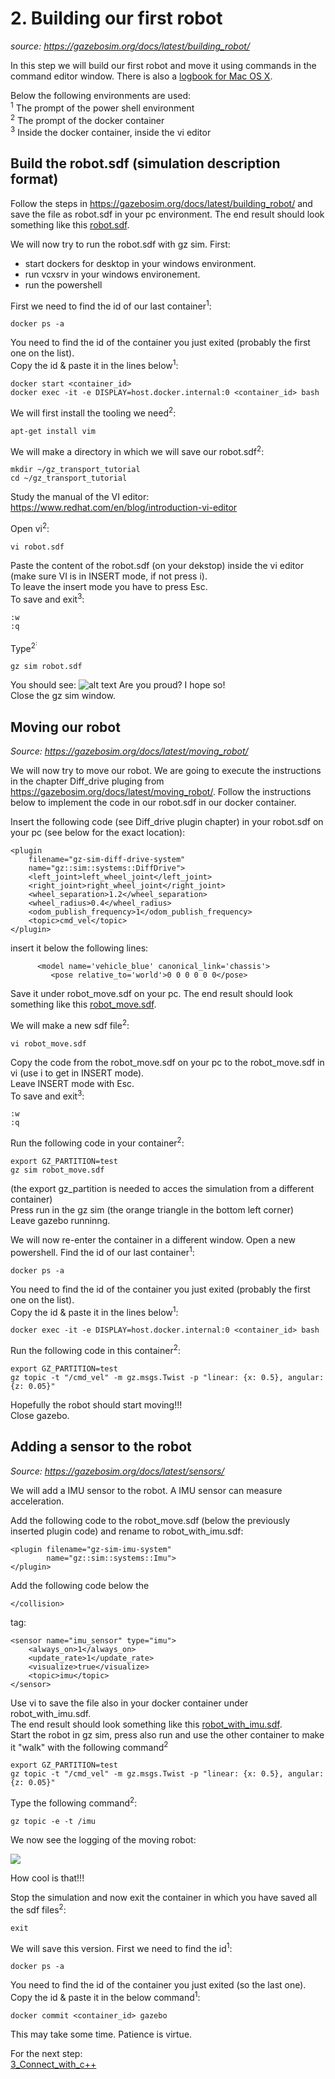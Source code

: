 # 2. Building our first robot
*source: https://gazebosim.org/docs/latest/building_robot/*

In this step we will build our first robot and move it using commands in the command editor window. There is also a [logbook for Mac OS X](./Mac-OS/2_Building_our_first_robot-Mac-OS.md). 

Below the following environments are used:<br>
<sup>1</sup> The prompt of the power shell environment<br>
<sup>2</sup> The prompt of the docker container<br>
<sup>3</sup> Inside the docker container, inside the vi editor

## Build the robot.sdf (simulation description format) 
Follow the steps in https://gazebosim.org/docs/latest/building_robot/ and save the file as robot.sdf in your pc environment. The end result should look something like this [robot.sdf](./files/robot.sdf). 

We will now try to run the robot.sdf with gz sim. First:
- start dockers for desktop in your windows environment.
- run vcxsrv in your windows environement.
- run the powershell

First we need to find the id of our last container<sup>1</sup>:
~~~
docker ps -a
~~~
You need to find the id of the container you just exited (probably the first one on the list).<br>
Copy the id & paste it in the lines below<sup>1</sup>:
~~~
docker start <container_id>
docker exec -it -e DISPLAY=host.docker.internal:0 <container_id> bash
~~~

We will first install the tooling we need<sup>2</sup>:
~~~
apt-get install vim
~~~


We will make a directory in which we will save our robot.sdf<sup>2</sup>:
~~~
mkdir ~/gz_transport_tutorial
cd ~/gz_transport_tutorial
~~~

Study the manual of the VI editor: 
https://www.redhat.com/en/blog/introduction-vi-editor

Open vi<sup>2</sup>:
~~~
vi robot.sdf
~~~

Paste the content of the robot.sdf (on your dekstop) inside the vi editor (make sure VI is in INSERT mode, if not press i).  
To leave the insert mode you have to press Esc.  
To save and exit<sup>3</sup>:
~~~
:w
:q 
~~~

Type<sup>2<sup>:
~~~
gz sim robot.sdf
~~~
You should see:
![alt text](images/image-3.png)
Are you proud? I hope so!  
Close the gz sim window.

## Moving our robot
*Source: https://gazebosim.org/docs/latest/moving_robot/*

We will now try to move our robot. We are going to execute the instructions in the chapter Diff_drive pluging from https://gazebosim.org/docs/latest/moving_robot/. Follow the instructions below to implement the code in our robot.sdf in our docker container.

Insert the following code (see Diff_drive plugin chapter) in your robot.sdf on your pc (see below for the exact location):
~~~
<plugin
    filename="gz-sim-diff-drive-system"
    name="gz::sim::systems::DiffDrive">
    <left_joint>left_wheel_joint</left_joint>
    <right_joint>right_wheel_joint</right_joint>
    <wheel_separation>1.2</wheel_separation>
    <wheel_radius>0.4</wheel_radius>
    <odom_publish_frequency>1</odom_publish_frequency>
    <topic>cmd_vel</topic>
</plugin>
~~~

insert it below the following lines:
~~~
      <model name='vehicle_blue' canonical_link='chassis'>
         <pose relative_to='world'>0 0 0 0 0 0</pose>
~~~

Save it under robot_move.sdf on your pc. The end result should look something like this [robot_move.sdf](./files/robot_move.sdf). 

We will make a new sdf file<sup>2</sup>:
~~~
vi robot_move.sdf
~~~ 
Copy the code from the robot_move.sdf on your pc to the robot_move.sdf in vi (use i to get in INSERT mode).  
Leave INSERT mode with Esc.  
To save and exit<sup>3</sup>:
~~~
:w
:q 
~~~

Run the following code in your container<sup>2</sup>:
~~~
export GZ_PARTITION=test
gz sim robot_move.sdf
~~~
(the export gz_partition is needed to acces the simulation from a different container)   
Press run in the gz sim (the orange triangle in the bottom left corner)  
Leave gazebo runninng.  

We will now re-enter the container in a different window. Open a new powershell.
Find the id of our last container<sup>1</sup>:
~~~
docker ps -a
~~~
You need to find the id of the container you just exited (probably the first one on the list).<br>
Copy the id & paste it in the lines below<sup>1</sup>:
~~~
docker exec -it -e DISPLAY=host.docker.internal:0 <container_id> bash
~~~

Run the following code in this container<sup>2</sup>:
~~~
export GZ_PARTITION=test
gz topic -t "/cmd_vel" -m gz.msgs.Twist -p "linear: {x: 0.5}, angular: {z: 0.05}"
~~~
Hopefully the robot should start moving!!!  
Close gazebo.

## Adding a sensor to the robot
*Source: https://gazebosim.org/docs/latest/sensors/*

We will add a IMU sensor to the robot. A IMU sensor can measure acceleration.  

Add the following code to the robot_move.sdf (below the previously inserted plugin code) and rename to robot_with_imu.sdf: 
~~~
<plugin filename="gz-sim-imu-system"
        name="gz::sim::systems::Imu">
</plugin>
~~~

Add the following code below the
~~~
</collision>
~~~
tag:
~~~
<sensor name="imu_sensor" type="imu">
    <always_on>1</always_on>
    <update_rate>1</update_rate>
    <visualize>true</visualize>
    <topic>imu</topic>
</sensor>
~~~

Use vi to save the file also in your docker container under robot_with_imu.sdf.  
The end result should look something like this [robot_with_imu.sdf](./files/robot_with_imu.sdf).  
Start the robot in gz sim, press also run and use the other container to make it "walk" with the following command<sup>2</sup>
~~~
export GZ_PARTITION=test
gz topic -t "/cmd_vel" -m gz.msgs.Twist -p "linear: {x: 0.5}, angular: {z: 0.05}"
~~~

Type the following command<sup>2</sup>:
~~~
gz topic -e -t /imu
~~~
We now see the logging of the moving robot:

![](images/image-2.png)

How cool is that!!!

Stop the simulation and now exit the container in which you have saved all the sdf files<sup>2</sup>:
~~~
exit
~~~
We will save this version. First we need to  find the id<sup>1</sup>:
~~~
docker ps -a
~~~
You need to find the id of the container you just exited (so the last one).<br>
Copy the id & paste it in the below command<sup>1</sup>:
~~~
docker commit <container_id> gazebo
~~~
This may take some time. Patience is virtue.

For the next step:  
[3_Connect_with_c++](./3_Connect_with_c.md)




